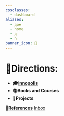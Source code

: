 ```yaml
---
cssclasses:
  - dashboard
aliases:
  - дом
  - home
  - д
  - h
banner_icon: 💯
---
```

# 🚪Directions:
- **🎓[Innopolis](Innopolis%20University.md)**
- **📚Books and Courses**
- **🚀Projects**

**📙[References](References.md)**
[Inbox](Inbox.md) 